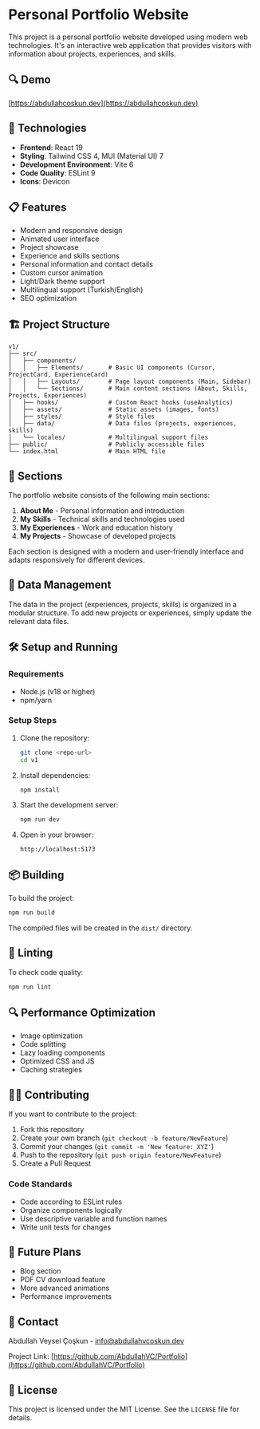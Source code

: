 # Personal Portfolio Website
 
 This project is a personal portfolio website developed using modern web technologies. It's an interactive web application that provides visitors with information about projects, experiences, and skills.
 
 
 ## 🔍 Demo
 
 [https://abdullahcoskun.dev](https://abdullahcoskun.dev)
 
 ## 🚀 Technologies
 
 - **Frontend**: React 19
 - **Styling**: Tailwind CSS 4, MUI (Material UI) 7
 - **Development Environment**: Vite 6
 - **Code Quality**: ESLint 9
 - **Icons**: Devicon
 
 ## 📋 Features
 
 - Modern and responsive design
 - Animated user interface
 - Project showcase
 - Experience and skills sections
 - Personal information and contact details
 - Custom cursor animation
 - Light/Dark theme support
 - Multilingual support (Turkish/English)
 - SEO optimization
 
 ## 🏗️ Project Structure
 
 ```
 v1/
 ├── src/
 │   ├── components/
 │   │   ├── Elements/       # Basic UI components (Cursor, ProjectCard, ExperienceCard)
 │   │   ├── Layouts/        # Page layout components (Main, Sidebar)
 │   │   └── Sections/       # Main content sections (About, Skills, Projects, Experiences)
 │   ├── hooks/              # Custom React hooks (useAnalytics)
 │   ├── assets/             # Static assets (images, fonts)
 │   ├── styles/             # Style files
 │   ├── data/               # Data files (projects, experiences, skills)
 │   └── locales/            # Multilingual support files
 ├── public/                 # Publicly accessible files
 └── index.html              # Main HTML file
 ```
 
 ## 📑 Sections
 
 The portfolio website consists of the following main sections:
 
 1. **About Me** - Personal information and introduction
 2. **My Skills** - Technical skills and technologies used
 3. **My Experiences** - Work and education history
 4. **My Projects** - Showcase of developed projects
 
 Each section is designed with a modern and user-friendly interface and adapts responsively for different devices.
 
 ## 🔄 Data Management
 
 The data in the project (experiences, projects, skills) is organized in a modular structure. To add new projects or experiences, simply update the relevant data files.
 
 ## 🛠️ Setup and Running
 
 ### Requirements
 
 - Node.js (v18 or higher)
 - npm/yarn
 
 ### Setup Steps
 
 1. Clone the repository:
    ```bash
    git clone <repo-url>
    cd v1
    ```
 
 2. Install dependencies:
    ```bash
    npm install
    ```
 
 3. Start the development server:
    ```bash
    npm run dev
    ```
 
 4. Open in your browser:
    ```
    http://localhost:5173
    ```
 
 ## 📦 Building
 
 To build the project:
 
 ```bash
 npm run build
 ```
 
 The compiled files will be created in the `dist/` directory.
 
 ## 🧪 Linting
 
 To check code quality:
 
 ```bash
 npm run lint
 ```
 
 ## 🔍 Performance Optimization
 
 - Image optimization
 - Code splitting
 - Lazy loading components
 - Optimized CSS and JS
 - Caching strategies
 
 ## 👨‍💻 Contributing
 
 If you want to contribute to the project:
 
 1. Fork this repository
 2. Create your own branch (`git checkout -b feature/NewFeature`)
 3. Commit your changes (`git commit -m 'New feature: XYZ'`)
 4. Push to the repository (`git push origin feature/NewFeature`)
 5. Create a Pull Request
 
 ### Code Standards
 
 - Code according to ESLint rules
 - Organize components logically
 - Use descriptive variable and function names
 - Write unit tests for changes
 
 ## 🔮 Future Plans
 
 - Blog section
 - PDF CV download feature
 - More advanced animations
 - Performance improvements
 
 ## 💬 Contact
 
 Abdullah Veysel Çoşkun - [info@abdullahvcoskun.dev](mailto:info@abdullahvcoskun.dev)
 
 Project Link: [https://github.com/AbdullahVC/Portfolio](https://github.com/AbdullahVC/Portfolio)
 
 ## 📄 License
 
 This project is licensed under the MIT License. See the `LICENSE` file for details.